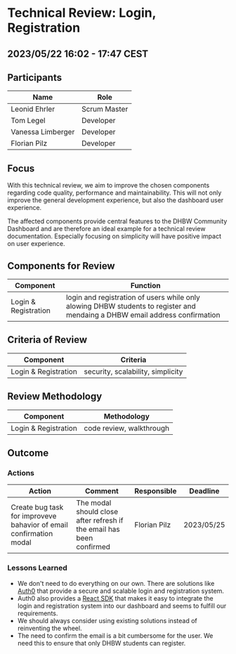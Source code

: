 # Technical Review: Login, Registration

## 2023/05/22 16:02 - 17:47 CEST

## Participants
Name | Role
---|---
Leonid Ehrler | Scrum Master
Tom Legel | Developer
Vanessa Limberger |  Developer
Florian Pilz | Developer

## Focus
With this technical review, we aim to improve the chosen components regarding code quality, performance and maintainability.
This will not only improve the general development experience, but also the dashboard user experience.

The affected components provide central features to the DHBW Community Dashboard and are therefore an ideal example for a technical review documentation. Especially focusing on simplicity will have positive impact on user experience.

## Components for Review
Component | Function |
---|---
Login & Registration | login and registration of users while only alowing DHBW students to register and mendaing a DHBW email address confirmation


## Criteria of Review
Component | Criteria
---|---
Login & Registration | security, scalability, simplicity

## Review Methodology
Component | Methodology
---|---
Login & Registration | code review, walkthrough

## Outcome
### Actions
Action | Comment | Responsible | Deadline
---|---|---|---
Create bug task for improveve bahavior of email confirmation modal | The modal should close after refresh if the email has been confirmed | Florian Pilz | 2023/05/25

### Lessons Learned
- We don't need to do everything on our own. There are solutions like [Auth0](https://auth0.com/) that provide a secure and scalable login and registration system.
- Auth0 also provides a [React SDK](https://auth0.com/docs/libraries/auth0-react) that makes it easy to integrate the login and registration system into our dashboard and seems to fulfill our requirements.
- We should always consider using existing solutions instead of reinventing the wheel.
- The need to confirm the email is a bit cumbersome for the user. We need this to ensure that only DHBW students can register.